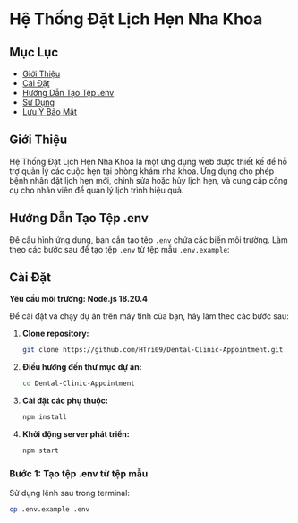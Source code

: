 # Hệ Thống Đặt Lịch Hẹn Nha Khoa

## Mục Lục
- [Giới Thiệu](#giới-thiệu)
- [Cài Đặt](#cài-đặt)
- [Hướng Dẫn Tạo Tệp .env](#hướng-dẫn-tạo-tệp-env)
- [Sử Dụng](#sử-dụng)
- [Lưu Ý Bảo Mật](#lưu-ý-bảo-mật)

## Giới Thiệu
Hệ Thống Đặt Lịch Hẹn Nha Khoa là một ứng dụng web được thiết kế để hỗ trợ quản lý các cuộc hẹn tại phòng khám nha khoa. Ứng dụng cho phép bệnh nhân đặt lịch hẹn mới, chỉnh sửa hoặc hủy lịch hẹn, và cung cấp công cụ cho nhân viên để quản lý lịch trình hiệu quả.

## Hướng Dẫn Tạo Tệp .env

Để cấu hình ứng dụng, bạn cần tạo tệp `.env` chứa các biến môi trường. Làm theo các bước sau để tạo tệp `.env` từ tệp mẫu `.env.example`:

## Cài Đặt

**Yêu cầu môi trường: Node.js 18.20.4**

Để cài đặt và chạy dự án trên máy tính của bạn, hãy làm theo các bước sau:

1. **Clone repository:**
    ```bash
    git clone https://github.com/HTri09/Dental-Clinic-Appointment.git
    ```
2. **Điều hướng đến thư mục dự án:**
    ```bash
    cd Dental-Clinic-Appointment
    ```
3. **Cài đặt các phụ thuộc:**
    ```bash
    npm install
    ```
4. **Khởi động server phát triển:**
    ```bash
    npm start
    ```

### Bước 1: Tạo tệp .env từ tệp mẫu
Sử dụng lệnh sau trong terminal:

```bash
cp .env.example .env
